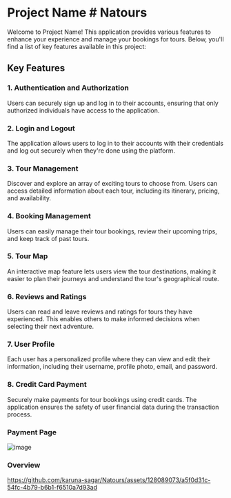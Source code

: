 # Project Name # Natours

Welcome to Project Name! This application provides various features to enhance your experience and manage your bookings for tours. Below, you'll find a list of key features available in this project:

## Key Features

### 1. Authentication and Authorization

Users can securely sign up and log in to their accounts, ensuring that only authorized individuals have access to the application.

### 2. Login and Logout

The application allows users to log in to their accounts with their credentials and log out securely when they're done using the platform.

### 3. Tour Management

Discover and explore an array of exciting tours to choose from. Users can access detailed information about each tour, including its itinerary, pricing, and availability.

### 4. Booking Management

Users can easily manage their tour bookings, review their upcoming trips, and keep track of past tours.

### 5. Tour Map

An interactive map feature lets users view the tour destinations, making it easier to plan their journeys and understand the tour's geographical route.

### 6. Reviews and Ratings

Users can read and leave reviews and ratings for tours they have experienced. This enables others to make informed decisions when selecting their next adventure.

### 7. User Profile

Each user has a personalized profile where they can view and edit their information, including their username, profile photo, email, and password.

### 8. Credit Card Payment

Securely make payments for tour bookings using credit cards. The application ensures the safety of user financial data during the transaction process.

### Payment Page
![image](https://github.com/karuna-sagar/Natours/assets/128089073/a5ef6d1d-342c-42ce-97af-c17748b57d0e)
### Overview
https://github.com/karuna-sagar/Natours/assets/128089073/a5f0d31c-54fc-4b79-b6b1-f6510a7d93ad

